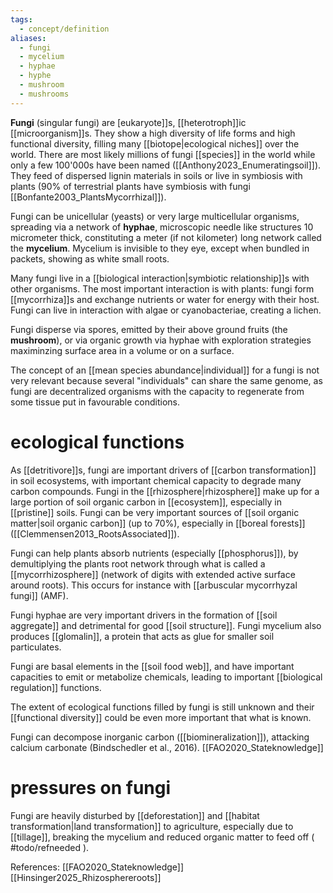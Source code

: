```yaml
---
tags:
  - concept/definition
aliases:
  - fungi
  - mycelium
  - hyphae
  - hyphe
  - mushroom
  - mushrooms
---
```

**Fungi** (singular fungi) are [eukaryote]]s, [[heterotroph]]ic [[microorganism]]s. They show a high diversity of life forms and high functional diversity, filling many [[biotope|ecological niches]] over the world. There are most likely millions of fungi [[species]] in the world while only a few 100'000s have been named ([[Anthony2023_Enumeratingsoil]]). They feed of dispersed lignin materials in soils or live in symbiosis with plants (90% of terrestrial plants have symbiosis with fungi [[Bonfante2003_PlantsMycorrhizal]]).

Fungi can be unicellular (yeasts) or very large multicellular organisms, spreading via a network of **hyphae**, microscopic needle like structures 10 micrometer thick, constituting a meter (if not kilometer) long network called the **mycelium**. Mycelium is invisible to they eye, except when bundled in packets, showing as white small roots.

Many fungi live in a [[biological interaction|symbiotic relationship]]s with other organisms. The most important interaction is with plants: fungi form [[mycorrhiza]]s and exchange nutrients or water for energy with their host. Fungi can live in interaction with algae or cyanobacteriae, creating a lichen.

Fungi disperse via spores, emitted by their above ground fruits (the **mushroom**), or via organic growth via hyphae with exploration strategies maximinzing surface area in a volume or on a surface. 

The concept of an [[mean species abundance|individual]] for a fungi is not very relevant because several "individuals" can share the same genome, as fungi are decentralized organisms with the capacity to regenerate from some tissue put in favourable conditions.
# ecological functions 
As [[detritivore]]s, fungi are important drivers of [[carbon transformation]] in soil ecosystems, with important chemical capacity to degrade many carbon compounds. Fungi in the [[rhizosphere|rhizosphere]] make up for a large portion of soil organic carbon in [[ecosystem]], especially in [[pristine]] soils.
Fungi can be very important sources of [[soil organic matter|soil organic carbon]] (up to 70%), especially in [[boreal forests]] ([[Clemmensen2013_RootsAssociated]]).

Fungi can help plants absorb nutrients (especially [[phosphorus]]), by demultiplying the plants root network through what is called a [[mycorrhizosphere]] (network of digits with extended active surface around roots). This occurs for instance with [[arbuscular mycorrhyzal fungi]] (AMF).

Fungi hyphae are very important drivers in the formation of [[soil aggregate]] and detrimental for good [[soil structure]]. Fungi mycelium also produces [[glomalin]], a protein that acts as glue for smaller soil particulates.

Fungi are basal elements in the [[soil food web]], and have important capacities to emit or metabolize chemicals, leading to important [[biological regulation]] functions.

The extent of ecological functions filled by fungi is still unknown and their [[functional diversity]] could be even more important that what is known.

Fungi can decompose inorganic carbon ([[biomineralization]]), attacking calcium carbonate (Bindschedler et al., 2016). [[FAO2020_Stateknowledge]]
# pressures on fungi
Fungi are heavily disturbed by [[deforestation]] and [[habitat transformation|land transformation]] to agriculture, especially due to [[tillage]], breaking the mycelium and reduced organic matter to feed off ( #todo/refneeded ).

References:
[[FAO2020_Stateknowledge]]
[[Hinsinger2025_Rhizosphereroots]]